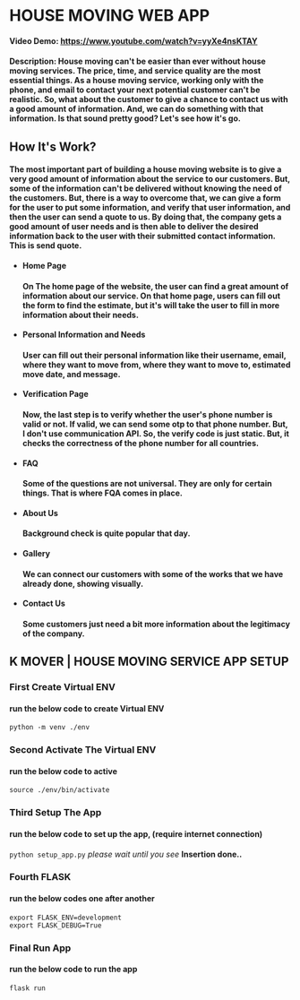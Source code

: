 # HOUSE MOVING WEB APP 
#### Video Demo:  <https://www.youtube.com/watch?v=yyXe4nsKTAY>
#### Description: House moving can't be easier than ever without house moving services. The price, time, and service quality are the most essential things. As a house moving service, working only with the phone, and email to contact your next potential customer can't be realistic. So, what about the customer to give a chance to contact us with a good amount of information. And, we can do something with that information. Is that sound pretty good? Let's see how it's go.

## How It's Work?

#### The most important part of building a house moving website is to give a very good amount of information about the service to our customers. But, some of the information can't be delivered without knowing the need of the customers. But, there is a way to overcome that, we can give a form for the user to put some information, and verify that user information, and then the user can send a quote to us. By doing that, the company gets a good amount of user needs and is then able to deliver the desired information back to the user with their submitted contact information. This is send quote.

* __Home Page__
    #### On The home page of the website, the user can find a great amount of information about our service. On that home page, users can fill out the form to find the estimate, but it's will take the user to fill in more information about their needs.

* __Personal Information and Needs__
    #### User can fill out their personal information like their username, email, where they want to move from, where they want to move to, estimated move date, and message.

* __Verification Page__
    #### Now, the last step is to verify whether the user's phone number is valid or not. If valid, we can send some otp to that phone number. But, I don't use communication API. So, the verify code is just static. But, it checks the correctness of the phone number for all countries.

* __FAQ__
    #### Some of the questions are not universal. They are only for certain things. That is where FQA comes in place.

* __About Us__
    #### Background check is quite popular that day.

* __Gallery__
    #### We can connect our customers with some of the works that we have already done, showing visually.

* __Contact Us__
    #### Some customers just need a bit more information about the legitimacy of the company.

## K MOVER | HOUSE MOVING SERVICE APP SETUP

### First Create Virtual ENV
#### run the below code to create Virtual ENV 
`python -m venv ./env`

### Second Activate The Virtual ENV
#### run the below code to active
`source ./env/bin/activate`

### Third Setup The App 
#### run the below code to set up the app, (require internet connection)
`python setup_app.py`
_please wait until you see_ __Insertion done..__

### Fourth FLASK 
#### run the below codes one after another 
`export FLASK_ENV=development`  
`export FLASK_DEBUG=True`

### Final Run App
#### run the below code to run the app 
`flask run`
